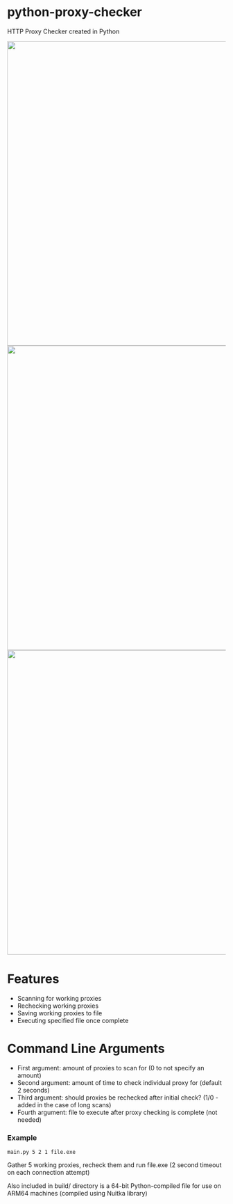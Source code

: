 # python-proxy-checker
HTTP Proxy Checker created in Python

<img src="https://i.imgur.com/KV7A9gr.png" width="700">
<img src="https://i.imgur.com/weOU5Xm.png" width="700">
<img src="https://i.imgur.com/8i828mo.png" width="700">

# Features
* Scanning for working proxies
* Rechecking working proxies
* Saving working proxies to file
* Executing specified file once complete

# Command Line Arguments
* First argument: amount of proxies to scan for (0 to not specify an amount)
* Second argument: amount of time to check individual proxy for (default 2 seconds)
* Third argument: should proxies be rechecked after initial check? (1/0 - added in the case of long scans)
* Fourth argument: file to execute after proxy checking is complete (not needed)

### Example
`main.py 5 2 1 file.exe`

Gather 5 working proxies, recheck them and run file.exe (2 second timeout on each connection attempt)

Also included in build/ directory is a 64-bit Python-compiled file for use on ARM64 machines (compiled using Nuitka library)
